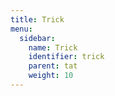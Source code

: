 ```yaml
---
title: Trick
menu:
  sidebar:
    name: Trick
    identifier: trick
    parent: tat
    weight: 10
---
```

